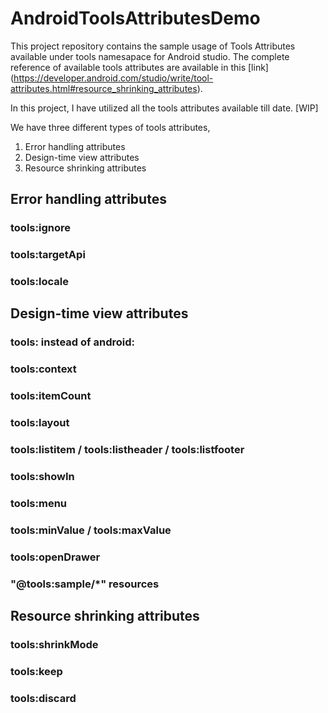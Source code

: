 # AndroidToolsAttributesDemo
This project repository contains the sample usage of Tools Attributes available under tools namesapace for Android studio. The complete reference of available tools attributes are available in this [link] (https://developer.android.com/studio/write/tool-attributes.html#resource_shrinking_attributes).

In this project, I have utilized all the tools attributes available till date. [WIP]

We have three different types of tools attributes,

1. Error handling attributes
2. Design-time view attributes
3. Resource shrinking attributes

## Error handling attributes

### tools:ignore
### tools:targetApi
### tools:locale


## Design-time view attributes
### tools: instead of android:
### tools:context
### tools:itemCount
### tools:layout
### tools:listitem / tools:listheader / tools:listfooter
### tools:showIn
### tools:menu
### tools:minValue / tools:maxValue
### tools:openDrawer
### "@tools:sample/*" resources

## Resource shrinking attributes

### tools:shrinkMode

### tools:keep

### tools:discard
